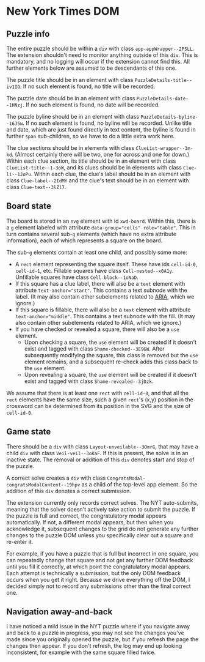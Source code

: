 # New York Times DOM

## Puzzle info

The entire puzzle should be within a `div` with class `app-appWrapper--2PSLL`. The extension shouldn't need to monitor anything outside of this `div`. This is mandatory, and no logging will occur if the extension cannot find this. All further elements below are assumed to be descendants of this one.

The puzzle title should be in an element with class `PuzzleDetails-title--iv1IG`. If no such element is found, no title will be recorded.

The puzzle date should be in an element with class `PuzzleDetails-date--1HNzj`. If no such element is found, no date will be recorded.

The puzzle byline should be in an element with class `PuzzleDetails-byline--16J5w`. If no such element is found, no byline will be recorded. Unlike title and date, which are just found directly in text content, the byline is found in further `span` sub-children, so we have to do a little extra work here.

The clue sections should be in elements with class `ClueList-wrapper--3m-kd`. (Almost certainly there will be two, one for across and one for down.) Within each clue section, its title should be in an element with class `ClueList-title--1-3oW`, and its clues should be in elements with class `Clue-li--1JoPu`. Within each clue, the clue's label should be in an element with class `Clue-label--2IdMY` and the clue's text should be in an element with class `Clue-text--3lZl7`.

## Board state

The board is stored in an `svg` element with id `xwd-board`. Within this, there is a `g` element labeled with attribute `data-group="cells" role="table"`. This in turn contains several sub-`g` elements (which have no extra attribute information), each of which represents a square on the board.

The sub-`g` elements contain at least one child, and possibly some more:

- A `rect` element representing the square itself. These have ids `cell-id-0`, `cell-id-1`, etc. Fillable squares have class `Cell-nested--x0A1y`. Unfillable squares have class `Cell-block--1oNaD`.
- If this square has a clue label, there will also be a `text` element with attribute `text-anchor="start"`. This contains a text subnode with the label. (It may also contain other subelements related to [ARIA](https://developer.mozilla.org/en-US/docs/Web/Accessibility/ARIA), which we ignore.)
- If this square is fillable, there will also be a `text` element with attribute `text-anchor="middle"`. This contains a text subnode with the fill. (It may also contain other subelements related to ARIA, which we ignore.)
- If you have checked or revealed a square, there will also be a `use` element.
  - Upon checking a square, the `use` element will be created if it doesn't exist and tagged with class `Shame-checked--3E9GW`. After subsequently modifying the square, this class is removed but the `use` element remains, and a subsequent re-check adds this class back to the `use` element.
  - Upon revealing a square, the `use` element will be created if it doesn't exist and tagged with class `Shame-revealed--3jDzk`.

We assume that there is at least one `rect` with `cell-id-0`, and that all the `rect` elements have the same size, such a given `rect`'s (x,y) position in the crossword can be determined from its position in the SVG and the size of `cell-id-0`.

## Game state

There should be a `div` with class `Layout-unveilable--3OmrG`, that may have a child `div` with class `Veil-veil--3oKaF`. If this is present, the solve is in an inactive state. The removal or addition of this `div` denotes start and stop of the puzzle.

A correct solve creates a `div` with class `CongratsModal-congratsModalContent--19hpv` as a child of the top-level app element. So the addition of this `div` denotes a correct submission.

The extension currently only records correct solves. The NYT auto-submits, meaning that the solver doesn't actively take action to submit the puzzle. If the puzzle is full and correct, the congratulatory modal appears automatically. If not, a different modal appears, but then when you acknowledge it, subsequent changes to the grid do not generate any further changes to the puzzle DOM unless you specifically clear out a square and re-enter it.

For example, if you have a puzzle that is full but incorrect in one square, you can repeatedly change that square and not get any further DOM feedback until you fill it correctly, at which point the congratulatory modal appears. Each attempt is technically a submission, but the only DOM feedback occurs when you get it right. Because we drive everything off the DOM, I decided simply not to record any submissions other than the final correct one.

## Navigation away-and-back

I have noticed a mild issue in the NYT puzzle where if you navigate away and back to a puzzle in progress, you may not see the changes you've made since you originally opened the puzzle, but if you refresh the page the changes then appear. If you don't refresh, the log may end up looking inconsistent, for example with the same square filled twice.
